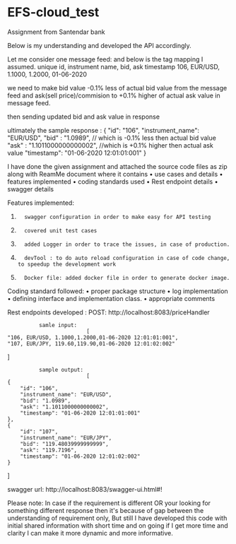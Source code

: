 # EFS-cloud_test
Assignment from Santendar bank
                                                  
Below is my understanding and developed the API accordingly. 
 
Let me consider one message feed: and below is the tag mapping I assumed.
 unique id,          instrument name,   bid,           ask           timestamp
 106,                  EUR/USD,            1.1000,     1.2000,     01-06-2020 

we need to make bid value -0.1%  less  of actual bid value from the message feed and
ask(sell price)/commision to +0.1% higher of actual ask value in message feed.

then sending updated bid and ask value in response
                                                         
ultimately the sample response :
  {
        "id": "106",
        "instrument_name": "EUR/USD",
        "bid" : "1.0989",		          // which is -0.1% less then actual bid value 
        "ask" : "1.1011000000000002", //which is +0.1% higher then actual ask value 
        "timestamp": "01-06-2020 12:01:01:001"
    }       

I have done the given assignment and attached the source code files as zip along with ReamMe document where it contains 
•	use cases and details
•	features implemented
•	coding standards used
•	Rest endpoint details
•	swagger details 

Features implemented:
1.       swagger configuration in order to make easy for API testing
2.       covered unit test cases
3.       added Logger in order to trace the issues, in case of production.
4.       devTool : to do auto reload configuration in case of code change, to speedup the development work
5.       Docker file: added docker file in order to generate docker image.    
                 
Coding standard followed:
              •            proper package structure
              •            log implementation
              •            defining interface and implementation class.
              •            appropriate comments
                                              
Rest endpoints developed :
              POST:  http://localhost:8083/priceHandler
             
              samle input:
                             [
    "106, EUR/USD, 1.1000,1.2000,01-06-2020 12:01:01:001",
    "107, EUR/JPY, 119.60,119.90,01-06-2020 12:01:02:002"
]
             
              sample output:
                             [
    {
        "id": "106",
        "instrument_name": "EUR/USD",
        "bid": "1.0989",
        "ask": "1.1011000000000002",
        "timestamp": "01-06-2020 12:01:01:001"
    },
    {
        "id": "107",
        "instrument_name": "EUR/JPY",
        "bid": "119.48039999999999",
        "ask": "119.7196",
        "timestamp": "01-06-2020 12:01:02:002"
    }
]
               
swagger url:  http://localhost:8083/swagger-ui.html#!

Please note: In case if the requirement is different OR your looking for something different response then it's because of gap between the understanding of requirement only, But still I have developed this code with initial shared information with short time and on going if I get more time and clarity I can make it more dynamic and more informative.  

